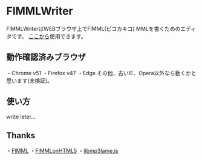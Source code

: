 # FlMMLWriter
FlMMLWriterはWEBブラウザ上でFlMML(ピコカキコ) MMLを書くためのエディタです。
[ここから](https://misosouP6250.github.io/FlMMLWriter)使用できます。

## 動作確認済みブラウザ
・Chrome v51
・Firefox v47
・Edge
その他、古いIE、Opera以外なら動くかと思います(未検証)。

## 使い方
write leter...

## Thanks
・[FlMML](https://flmml.codeplex.com/)
・[FlMMLonHTML5](https://github.com/carborane3/FlMMLonHTML5)
・[libmp3lame.js](https://github.com/kobigurk/libmp3lame-js)
